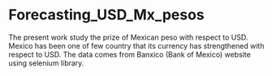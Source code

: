 # Forecasting_USD_Mx_pesos

The present work study the prize of Mexican peso with respect to USD. Mexico has been one of few country that its currency has strengthened with respect to USD. The data comes from Banxico (Bank of Mexico) website using selenium library.
